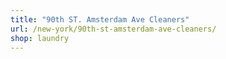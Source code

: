 ```yaml
---
title: "90th ST. Amsterdam Ave Cleaners"
url: /new-york/90th-st-amsterdam-ave-cleaners/
shop: laundry
---
```


